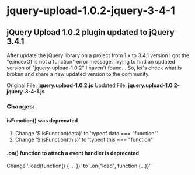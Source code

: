 # jquery-upload-1.0.2-jquery-3-4-1
## jQuery Upload 1.0.2 plugin updated to jQuery 3.4.1

After update the jQuery library on a project from 1.x to 3.4.1 version I got the "e.indexOf is not a function" error message. Trying to find an updated version of "jquery-upload-1.0.2" I haven't found... 
So, let's check what is broken and share a new updated version to the community.


Original File: **jquery.upload-1.0.2.js**
Updated File: **jquery.upload-1.0.2-jquery-3-4-1.js**

### Changes:
#### isFunction() was deprecated
1. Change '$.isFunction(data)' to 'typeof data === "function"'
2. Change '$.isFunction(this)' to 'typeof this === "function"'

#### .on() function to attach a event handler is deprecated
Change '.load(function() { ... })' to '.on("load", function (...)}'